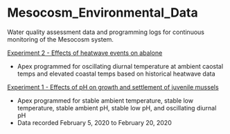 # Mesocosm_Environmental_Data

Water quality assessment data and programming logs for continuous monitoring of the Mesocosm system.

[Experiment 2 - Effects of heatwave events on abalone](Output/20200803/)
* Apex programmed for oscillating diurnal temperature at ambient caostal temps and elevated coastal temps based on historical heatwave data

[Experiment 1 - Effects of pH on growth and settlement of juvenile mussels](Output/20200220/)  
* Apex programmed for stable ambient temperature, stable low temperature, stable ambient pH, stable low pH, and oscillating diurnal pH
* Data recorded February 5, 2020 to February 20, 2020
